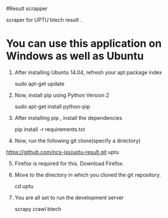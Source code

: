 #Result scrapper

scraper for UPTU btech result .


# You can use this application on Windows as well as Ubuntu

1. After installing Ubuntu 14.04, refresh your apt package index
    
   sudo apt-get update

2. Now, install pip using Python Version 2
   
   sudo apt-get install python-pip

3. After installing pip , install the dependencies

   pip install -r requirements.txt

4. Now, run the following git clone(specify a directory)
   
  https://github.com/ncs-jss/uptu-result.git uptu

5. Firefox is required for this. Download Firefox.

6. Move to the directory in which you cloned the git repository.

   cd uptu

7. You are all set to run the development server

   scrapy crawl btech

